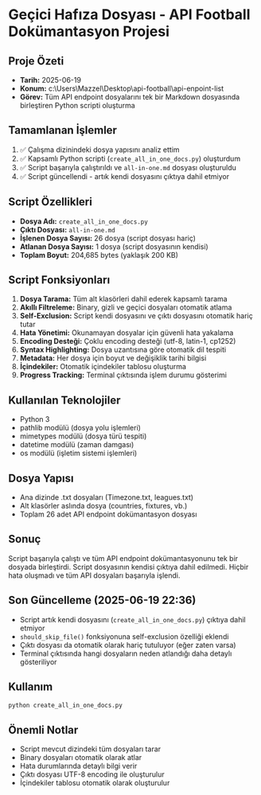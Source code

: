 # Geçici Hafıza Dosyası - API Football Dokümantasyon Projesi

## Proje Özeti
- **Tarih:** 2025-06-19
- **Konum:** c:\Users\Mazzel\Desktop\api-football\api-enpoint-list
- **Görev:** Tüm API endpoint dosyalarını tek bir Markdown dosyasında birleştiren Python scripti oluşturma

## Tamamlanan İşlemler
1. ✅ Çalışma dizinindeki dosya yapısını analiz ettim
2. ✅ Kapsamlı Python scripti (`create_all_in_one_docs.py`) oluşturdum
3. ✅ Script başarıyla çalıştırıldı ve `all-in-one.md` dosyası oluşturuldu
4. ✅ Script güncellendi - artık kendi dosyasını çıktıya dahil etmiyor

## Script Özellikleri
- **Dosya Adı:** `create_all_in_one_docs.py`
- **Çıktı Dosyası:** `all-in-one.md`
- **İşlenen Dosya Sayısı:** 26 dosya (script dosyası hariç)
- **Atlanan Dosya Sayısı:** 1 dosya (script dosyasının kendisi)
- **Toplam Boyut:** 204,685 bytes (yaklaşık 200 KB)

## Script Fonksiyonları
1. **Dosya Tarama:** Tüm alt klasörleri dahil ederek kapsamlı tarama
2. **Akıllı Filtreleme:** Binary, gizli ve geçici dosyaları otomatik atlama
3. **Self-Exclusion:** Script kendi dosyasını ve çıktı dosyasını otomatik hariç tutar
4. **Hata Yönetimi:** Okunamayan dosyalar için güvenli hata yakalama
5. **Encoding Desteği:** Çoklu encoding desteği (utf-8, latin-1, cp1252)
6. **Syntax Highlighting:** Dosya uzantısına göre otomatik dil tespiti
7. **Metadata:** Her dosya için boyut ve değişiklik tarihi bilgisi
8. **İçindekiler:** Otomatik içindekiler tablosu oluşturma
9. **Progress Tracking:** Terminal çıktısında işlem durumu gösterimi

## Kullanılan Teknolojiler
- Python 3
- pathlib modülü (dosya yolu işlemleri)
- mimetypes modülü (dosya türü tespiti)
- datetime modülü (zaman damgası)
- os modülü (işletim sistemi işlemleri)

## Dosya Yapısı
- Ana dizinde .txt dosyaları (Timezone.txt, leagues.txt)
- Alt klasörler aslında dosya (countries, fixtures, vb.)
- Toplam 26 adet API endpoint dokümantasyon dosyası

## Sonuç
Script başarıyla çalıştı ve tüm API endpoint dokümantasyonunu tek bir dosyada birleştirdi. Script dosyasının kendisi çıktıya dahil edilmedi. Hiçbir hata oluşmadı ve tüm API dosyaları başarıyla işlendi.

## Son Güncelleme (2025-06-19 22:36)
- Script artık kendi dosyasını (`create_all_in_one_docs.py`) çıktıya dahil etmiyor
- `should_skip_file()` fonksiyonuna self-exclusion özelliği eklendi
- Çıktı dosyası da otomatik olarak hariç tutuluyor (eğer zaten varsa)
- Terminal çıktısında hangi dosyaların neden atlandığı daha detaylı gösteriliyor

## Kullanım
```bash
python create_all_in_one_docs.py
```

## Önemli Notlar
- Script mevcut dizindeki tüm dosyaları tarar
- Binary dosyaları otomatik olarak atlar
- Hata durumlarında detaylı bilgi verir
- Çıktı dosyası UTF-8 encoding ile oluşturulur
- İçindekiler tablosu otomatik olarak oluşturulur
